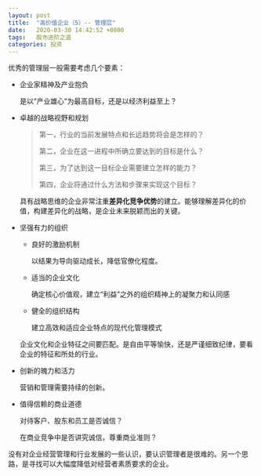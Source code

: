 ```yaml
---
layout: post
title:  "高价值企业（5）-- 管理层"
date:   2020-03-30 14:42:52 +0800
tags:   股市进阶之道
categories: 投资
---
```


优秀的管理层一般需要考虑几个要素：

+ 企业家精神及产业抱负

    是以“产业雄心”为最高目标，还是以经济利益至上？

+ 卓越的战略视野和规划

    > 第一，行业的当前发展特点和长远趋势将会是怎样的？
    >
    > 第二，企业在这一进程中所确立要达到的目标是什么？
    >
    > 第三，为了达到这一目标企业需要建立怎样的能力？
    >
    > 第四，企业将通过什么方法和步骤来实现这个目标？

    具有战略思维的企业非常注重**差异化竞争优势**的建立。能够理解差异化的价值，构建差异化的战略，是企业未来脱颖而出的关键。

+ 坚强有力的组织

    - 良好的激励机制

      以结果为导向驱动成长，降低官僚化程度。

    - 适当的企业文化

      确定核心价值观，建立“利益”之外的组织精神上的凝聚力和认同感

    - 健全的组织结构

      建立高效和适应企业特点的现代化管理模式

    企业文化和企业特征之间要匹配。是自由平等愉快，还是严谨细致纪律，要看企业的特征和所处的行业。

+ 创新的魄力和活力

    营销和管理需要持续的创新。

+ 值得信赖的商业道德

    对待客户、股东和员工是否诚信？

    在商业竞争中是否讲究诚信，尊重商业准则？


没有对企业经营管理和行业发展的一些认识，要认识管理者是很难的。另一个思路，是寻找可以大幅度降低对经营者素质要求的企业。